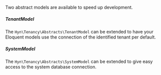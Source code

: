 Two abstract models are available to speed up development.

##### TenantModel

The `Hyn\Tenancy\Abstracts\TenantModel` can be extended to have your Eloquent
models use the connection of the identified tenant per default.

##### SystemModel

The `Hyn\Tenancy\Abstracts\SystemModel` can be extended to give easy access
to the system database connection.